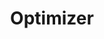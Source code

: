 ---
title: "Optimizer"

categories: ['']

tags: ['Optimizer']

arabic: ['محسن']

publishers: ['معجم مصطلحات التعلم الآلي والتعلم العميق وعلم البيانات']

types: "word"

slug: ""
---